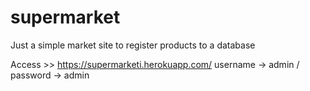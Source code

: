 # supermarket

Just a simple market site to register products to a database

Access >> https://supermarketi.herokuapp.com/
username -> admin / password -> admin